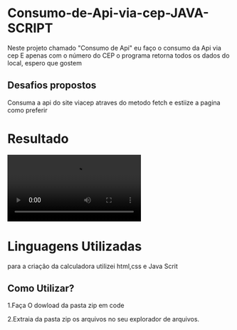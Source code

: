 # Consumo-de-Api-via-cep-JAVA-SCRIPT
Neste projeto chamado "Consumo de Api" eu faço o consumo da Api via cep E apenas com o número do CEP o programa retorna todos os dados do local, espero que gostem




## Desafios propostos
Consuma a  api do  site viacep atraves do metodo fetch e estiize a pagina como preferir

# Resultado

<video src="video/correios.mp4"></video>


# Linguagens Utilizadas
para a criaçâo da calculadora utilizei html,css e Java Scrit

## Como Utilizar?
1.Faça O dowload da pasta zip em code

2.Extraia  da pasta zip os arquivos no seu explorador de arquivos.

